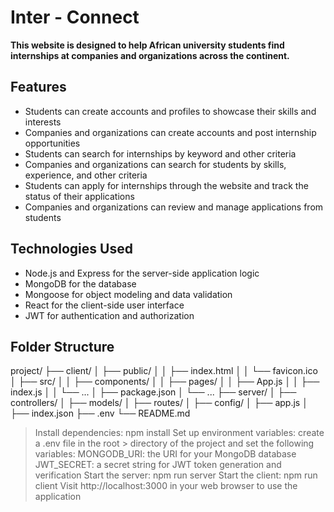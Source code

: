 # Inter - Connect

**This website is designed to help African university students find internships at companies and organizations across the continent.**

## Features
- Students can create accounts and profiles to showcase their skills and interests
- Companies and organizations can create accounts and post internship opportunities
- Students can search for internships by keyword and other criteria
- Companies and organizations can search for students by skills, experience, and other criteria
- Students can apply for internships through the website and track the status of their applications
- Companies and organizations can review and manage applications from students


## Technologies Used
- Node.js and Express for the server-side application logic
- MongoDB for the database
- Mongoose for object modeling and data validation
- React for the client-side user interface
- JWT for authentication and authorization


## Folder Structure
project/
├── client/
│   ├── public/
│   │   ├── index.html
│   │   └── favicon.ico
│   ├── src/
│   │   ├── components/
│   │   ├── pages/
│   │   ├── App.js
│   │   ├── index.js
│   │   └── ...
│   ├── package.json
│   └── ...
├── server/
│   ├── controllers/
│   ├── models/
│   ├── routes/
│   ├── config/
│   ├── app.js
│   ├── index.json
├── .env
└── README.md

> Install dependencies: npm install
> Set up environment variables: create a .env file in the root > directory of the project and set the following variables:
> MONGODB_URI: the URI for your MongoDB database
> JWT_SECRET: a secret string for JWT token generation and verification
> Start the server: npm run server
> Start the client: npm run client
> Visit http://localhost:3000 in your web browser to use the application
